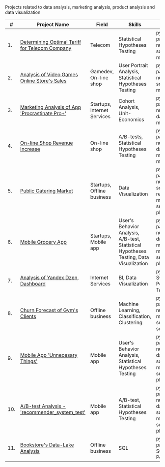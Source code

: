 Projects related to data analysis, marketing analysis, product analysis and data visualization

| #    | Project Name          | Field              | Skills      | Stack    |
| ---- | ----------------------| ------------------ | ----------- | -------- |
| 1.   | [Determining Optimal Tariff for Telecom Company](https://github.com/damsshakirov/data_analyst_projects/tree/main/projects_rus/1_determining_optimal_tariff_for_telecom_company) | Telecom | Statistical Hypotheses Testing | python, pandas, numpy, scipy, <br/> matplotlib |
| 2.   | [Analysis of Video Games Online Store's Sales](https://github.com/damsshakirov/data_analyst_projects/tree/main/projects_rus/2_analysis_of_video_games_online_store's_sales) | Gamedev, On-line shop |  User Portrait Analysis, <br/> Statistical Hypotheses Testing | python, pandas, numpy, scipy, <br/> matplotlib |
| 3.   | [Marketing Analysis of App 'Procrastinate Pro+'](https://github.com/damsshakirov/data_analyst_projects/tree/main/projects_rus/3_marketing_analysis_of_app_procrastinate_pro) | Startups, Internet Services | Cohort Analysis, Unit-Economics | python, pandas, numpy, datetime, <br/> matplotlib |
| 4.   | [On-line Shop Revenue Increase](https://github.com/damsshakirov/data_analyst_projects/tree/main/projects_rus/4_on-line_shop_revenue_increase) | On-line shop | A/B-tests, Statistical Hypotheses Testing | python, pandas, numpy, datetime, math, scipy, matplotlib |
| 5.   | [Public Catering Market](https://github.com/damsshakirov/data_analyst_projects/tree/main/projects_rus/5_public_catering_market) | Startups, Offline business | Data Visualization | python, pandas, numpy, scipy, requests, <br/> matplotlib, seaborn, plotly |
| 6.   | [Mobile Grocery App](https://github.com/damsshakirov/data_analyst_projects/tree/main/projects_rus/6_mobile_grocery_app) | Startups, Mobile app | User's Behavior Analysis, A/B-test, Statistical Hypotheses Testing, Data Visualization | python, pandas, numpy, datetime, math, scipy, <br/> matplotlib, seaborn, plotly |
| 7.   | [Analysis of Yandex Dzen, Dashboard](https://github.com/damsshakirov/data_analyst_projects/tree/main/projects_rus/7_analysis_of_yandex_dzen_dashboard) | Internet Services | BI, Data Visualization | python, SQLAlchemy, PostgreSQL, Tableau |
| 8.   | [Churn Forecast of Gym's Clients](https://github.com/damsshakirov/data_analyst_projects/tree/main/projects_rus/8_churn_forecast_of_gym's_clients) | Offline business | Machine Learning, Classification, Clustering | python, pandas, numpy, <br/> matplotlib, seaborn, <br/> scikit-learn |
| 9.   | [Mobile App 'Unnecesary Things'](https://github.com/damsshakirov/data_analyst_projects/tree/main/projects_rus/9_final_project/9_1_mobile_app_unnecesary_things) | Mobile app | User's Behavior Analysis, <br/> Statistical Hypotheses Testing | python, pandas, numpy, datetime, scipy, <br/> matplotlib, seaborn, plotly |
| 10.   | [A/B-test Analysis - 'recommender_system_test'](https://github.com/damsshakirov/data_analyst_projects/tree/main/projects_rus/9_final_project/9_2_ab_test_analysis_recommender_system_test) | Mobile app | A/B-test, Statistical Hypotheses Testing | python, pandas, numpy, datetime, scipy, <br/> matplotlib, seaborn, plotly |
| 11.   | [Bookstore's Data-Lake Analysis](https://github.com/damsshakirov/data_analyst_projects/tree/main/projects_rus/9_final_project/9_3_bookstore_data-lake_analysis) | Offline business | SQL | python, pandas, SQLAlchemy, PostgreSQL|